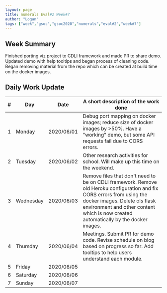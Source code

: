 ```yaml
---
layout: page
title: numerals Eval#2 Week#7
author: "Logan"
tags: ["week","gsoc","gsoc2020","numerals","eval#2","week#7"]
---
```


## Week Summary

Finished porting viz project to CDLI framework and made PR to share demo. Updated demo with help tooltips and began process of cleaning code. Began removing material from the repo which can be created at build time on the docker images.

## Daily Work Update

|\#|Day|Date|A short description of the work done|  
|---	|---	|---	|---	|  
|1   	| Monday 	|   2020/06/01	| Debug port mapping on docker images; reduce size of docker images by &gt;50%. Have a "working" demo, but some API requests fail due to CORS errors.  	|  
|2   	| Tuesday  	|   2020/06/02	| Other research activities for school. Will make up this time on the weekend.	|  
|3   	| Wednesday  	|  2020/06/03 	| Remove files that don't need to be on CDLI framework. Remove old Heroku configuration and fix CORS errors from using the docker images. Delete ols flask environment and other content which is now created automatically by the docker images.	| 
|4   	| Thursday  	|   2020/06/04	| Meetings. Submit PR for demo code. Revise schedule on blog based on progress so far. Add tooltips to help users understand each module. 	|  
|5   	| Friday  	|   2020/06/05	|   	|  
|6   	| Saturday  	|   2020/06/06	|   	|  
|7   	| Sunday  	|   2020/06/07	|   	|  
